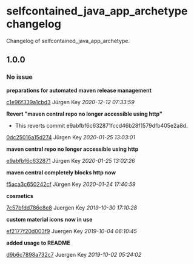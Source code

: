 # selfcontained_java_app_archetype changelog

Changelog of selfcontained_java_app_archetype.

## 1.0.0
### No issue

**preparations for automated maven release management**


[c1e96f339a1cbd3](https://github.com/elbosso/selfcontained_java_app_archetype/commit/c1e96f339a1cbd3) Jürgen Key *2020-12-12 07:33:59*

**Revert "maven central repo no longer accessible using http"**

 * This reverts commit e9abfbf6c632871fccd46b28f1579dfb405e2a8d.

[0dc25016a15d274](https://github.com/elbosso/selfcontained_java_app_archetype/commit/0dc25016a15d274) Jürgen Key *2020-01-25 13:03:01*

**maven central repo no longer accessible using http**


[e9abfbf6c632871](https://github.com/elbosso/selfcontained_java_app_archetype/commit/e9abfbf6c632871) Jürgen Key *2020-01-25 13:02:26*

**maven central completely blocks http now**


[f5aca3c650242cf](https://github.com/elbosso/selfcontained_java_app_archetype/commit/f5aca3c650242cf) Jürgen Key *2020-01-24 17:40:59*

**cosmetics**


[7c57bfdd786c8e8](https://github.com/elbosso/selfcontained_java_app_archetype/commit/7c57bfdd786c8e8) Juergen Key *2019-10-30 17:10:28*

**custom material icons now in use**


[ef2177f20d003f9](https://github.com/elbosso/selfcontained_java_app_archetype/commit/ef2177f20d003f9) Juergen Key *2019-10-04 06:10:45*

**added usage to README**


[d9b6c7898a732c7](https://github.com/elbosso/selfcontained_java_app_archetype/commit/d9b6c7898a732c7) Juergen Key *2019-10-02 05:24:02*


